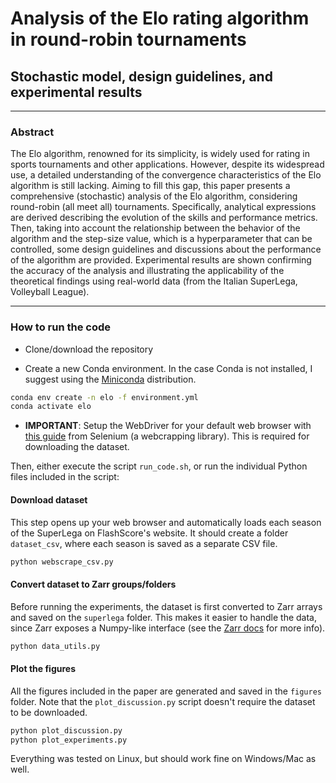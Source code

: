# Analysis of the Elo rating algorithm in round-robin tournaments

## Stochastic model, design guidelines, and experimental results

---

### Abstract

The Elo algorithm, renowned for its simplicity, is widely used for rating in sports tournaments and other applications. However, despite its widespread use, a detailed understanding of the convergence characteristics of the Elo algorithm is still lacking. Aiming to fill this gap, this paper presents a comprehensive (stochastic) analysis of the Elo algorithm, considering round-robin (all meet all) tournaments. Specifically, analytical expressions are derived describing the evolution of the skills and performance metrics. Then, taking into account the relationship between the behavior of the algorithm and the step-size value, which is a hyperparameter that can be controlled, some design guidelines and discussions about the performance of the algorithm are provided. Experimental results are shown confirming the accuracy of the analysis and illustrating the applicability of the theoretical findings using real-world data (from the Italian SuperLega, Volleyball League).

---

### How to run the code

- Clone/download the repository

- Create a new Conda environment. In the case Conda is not installed, I suggest using the [Miniconda](https://docs.conda.io/en/latest/miniconda.html) distribution.

```bash
conda env create -n elo -f environment.yml
conda activate elo
```

- **IMPORTANT**: Setup the WebDriver for your default web browser with [this guide](https://www.selenium.dev/documentation/webdriver/getting_started/install_drivers/) from Selenium (a webcrapping library). This is required for downloading the dataset.

Then, either execute the script `run_code.sh`, or run the individual Python files included in the script:

#### Download dataset

This step opens up your web browser and automatically loads each season of the SuperLega on FlashScore's website. It should create a folder `dataset_csv`, where each season is saved as a separate CSV file.

```bash
python webscrape_csv.py
```

#### Convert dataset to Zarr groups/folders

Before running the experiments, the dataset is first converted to Zarr arrays and saved on the `superlega` folder. This makes it easier to handle the data, since Zarr exposes a Numpy-like interface (see the [Zarr docs](https://zarr.readthedocs.io/en/stable/) for more info).

```bash
python data_utils.py
```

#### Plot the figures

All the figures included in the paper are generated and saved in the `figures` folder. Note that the `plot_discussion.py` script doesn't require the dataset to be downloaded.

```bash
python plot_discussion.py
python plot_experiments.py
```

Everything was tested on Linux, but should work fine on Windows/Mac as well.
